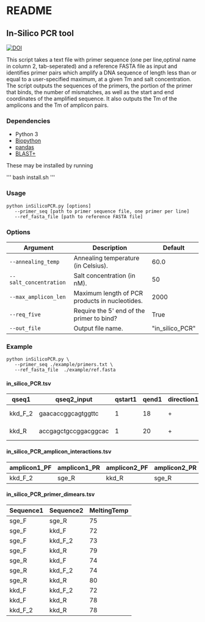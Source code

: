 # README

## In-Silico PCR tool

[![DOI](https://zenodo.org/badge/DOI/10.5281/zenodo.7882322.svg)](https://doi.org/10.5281/zenodo.7882322)

This script takes a text file with primer sequence (one per line,optinal name in column 2, tab-seperated) and a reference FASTA file as input and identifies primer pairs which amplify a DNA sequence of length less than or equal to a user-specified maximum, at a given Tm and salt concentration. The script outputs the sequences of the primers, the portion of the primer that binds, the number of mismatches, as well as the start and end coordinates of the amplified sequence. It also outputs the Tm of the amplicons and the Tm of amplicon pairs.

### Dependencies

-   Python 3
-   [Biopython](https://biopython.org/)
-   [pandas](https://pandas.pydata.org/)
-   [BLAST+](https://www.ncbi.nlm.nih.gov/books/NBK569861/)

These may be installed by running

'''
bash install.sh
'''

### Usage

```
python inSilicoPCR.py [options]
   --primer_seq [path to primer sequence file, one primer per line]
   --ref_fasta_file [path to reference FASTA file]
```

### Options

| Argument              | Description                                                  | Default      |
|-----------------------|--------------------------------------------------------------|--------------|
| `--annealing_temp`     | Annealing temperature (in Celsius).                           | 60.0         |
| `--salt_concentration` | Salt concentration (in nM).                                   | 50           |
| `--max_amplicon_len`   | Maximum length of PCR products in nucleotides.                | 2000         |
| `--req_five`           | Require the 5' end of the primer to bind?                      | True         |
| `--out_file`           | Output file name.                                             | "in_silico_PCR" |


### Example

```
python inSilicoPCR.py \
   --primer_seq ./example/primers.txt \
   --ref_fasta_file  ./example/ref.fasta
```

#### in_silico_PCR.tsv
| qseq1   | qseq2_input          | qstart1 | qend1 | direction1 | mismatch2 | qseq2 | qseq1_input   | qstart2 | qend2 | direction2 | mismatch1 | binding_pos_diff | reference | ref_region |
|---------|----------------------|---------|-------|------------|-----------|-------|---------------|---------|-------|------------|-----------|------------------|-----------|------------|
| kkd_F_2 | gaacaccggcagtggttc   | 1       | 18    | +          | 0         | sge_R | ctgccgcagcggt | 1       | 13    | -          | 0         | 300              | example   | 772, 1072  |
| kkd_R   | accgagctgccggacggcac | 1       | 20    | +          | 0         | sge_R | ctgccgcagcggt | 1       | 13    | -          | 0         | 318              | example   | 772, 1090  |


#### in_silico_PCR_amplicon_interactions.tsv
| amplicon1_PF | amplicon1_PR | amplicon2_PF | amplicon2_PR | tm          |
|--------------|--------------|--------------|--------------|-------------|
| kkd_F_2      | sge_R        | kkd_R        | sge_R        | 90.22726832 |


#### in_silico_PCR_primer_dimears.tsv
| Sequence1 | Sequence2 | MeltingTemp       |
|-----------|-----------|-------------------|
| sge_F     | sge_R     | 75  |
| sge_F     | kkd_F     | 72 |
| sge_F     | kkd_F_2   | 73  |
| sge_F     | kkd_R     | 79 |
| sge_R     | kkd_F     | 74  |
| sge_R     | kkd_F_2   | 74 |
| sge_R     | kkd_R     | 80 |
| kkd_F     | kkd_F_2   | 72  |
| kkd_F     | kkd_R     | 78 |
| kkd_F_2   | kkd_R     | 78 |
